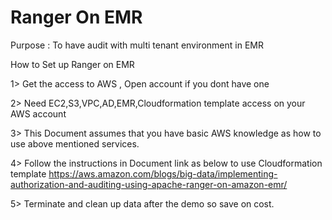# Ranger On EMR 

Purpose : To have audit with multi tenant environment in EMR

How to Set up Ranger on EMR

1> Get the access to AWS , Open account if you dont have one

2> Need EC2,S3,VPC,AD,EMR,Cloudformation template access on your AWS account

3> This Document assumes that you have basic AWS knowledge as how to use above mentioned services.

4> Follow the instructions in Document link as below to use Cloudformation template
https://aws.amazon.com/blogs/big-data/implementing-authorization-and-auditing-using-apache-ranger-on-amazon-emr/

5> Terminate and clean up data after the demo so save on cost.
